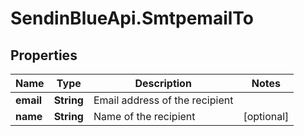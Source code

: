 # SendinBlueApi.SmtpemailTo

## Properties
Name | Type | Description | Notes
------------ | ------------- | ------------- | -------------
**email** | **String** | Email address of the recipient | 
**name** | **String** | Name of the recipient | [optional] 


